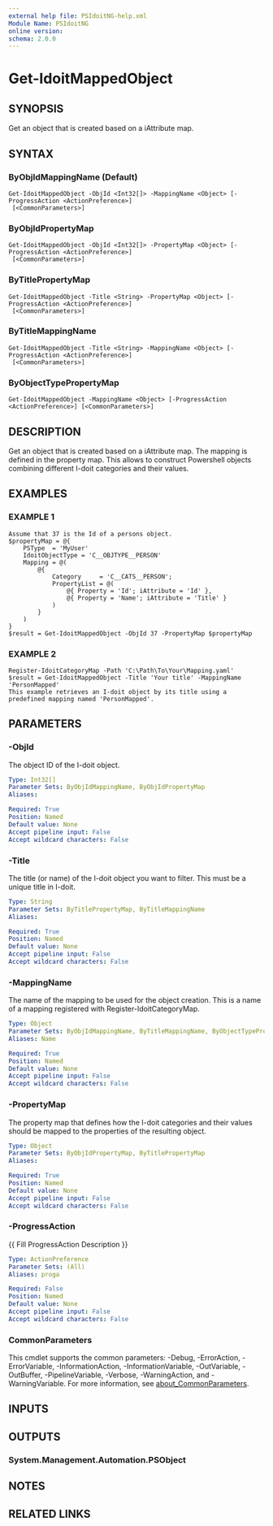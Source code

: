 ```yaml
---
external help file: PSIdoitNG-help.xml
Module Name: PSIdoitNG
online version:
schema: 2.0.0
---
```


# Get-IdoitMappedObject

## SYNOPSIS
Get an object that is created based on a iAttribute map.

## SYNTAX

### ByObjIdMappingName (Default)
```
Get-IdoitMappedObject -ObjId <Int32[]> -MappingName <Object> [-ProgressAction <ActionPreference>]
 [<CommonParameters>]
```

### ByObjIdPropertyMap
```
Get-IdoitMappedObject -ObjId <Int32[]> -PropertyMap <Object> [-ProgressAction <ActionPreference>]
 [<CommonParameters>]
```

### ByTitlePropertyMap
```
Get-IdoitMappedObject -Title <String> -PropertyMap <Object> [-ProgressAction <ActionPreference>]
 [<CommonParameters>]
```

### ByTitleMappingName
```
Get-IdoitMappedObject -Title <String> -MappingName <Object> [-ProgressAction <ActionPreference>]
 [<CommonParameters>]
```

### ByObjectTypePropertyMap
```
Get-IdoitMappedObject -MappingName <Object> [-ProgressAction <ActionPreference>] [<CommonParameters>]
```

## DESCRIPTION
Get an object that is created based on a iAttribute map.
The mapping is defined in the property map.
This allows to construct Powershell objects combining different I-doit categories and their values.

## EXAMPLES

### EXAMPLE 1
```
Assume that 37 is the Id of a persons object.
$propertyMap = @{
    PSType  = 'MyUser'
    IdoitObjectType = 'C__OBJTYPE__PERSON'
    Mapping = @(
        @{
            Category     = 'C__CATS__PERSON';
            PropertyList = @(
                @{ Property = 'Id'; iAttribute = 'Id' },
                @{ Property = 'Name'; iAttribute = 'Title' }
            )
        }
    )
}
$result = Get-IdoitMappedObject -ObjId 37 -PropertyMap $propertyMap
```

### EXAMPLE 2
```
Register-IdoitCategoryMap -Path 'C:\Path\To\Your\Mapping.yaml'
$result = Get-IdoitMappedObject -Title 'Your title' -MappingName 'PersonMapped'
This example retrieves an I-doit object by its title using a predefined mapping named 'PersonMapped'.
```

## PARAMETERS

### -ObjId
The object ID of the I-doit object.

```yaml
Type: Int32[]
Parameter Sets: ByObjIdMappingName, ByObjIdPropertyMap
Aliases:

Required: True
Position: Named
Default value: None
Accept pipeline input: False
Accept wildcard characters: False
```

### -Title
The title (or name) of the I-doit object you want to filter.
This must be a unique title in I-doit.

```yaml
Type: String
Parameter Sets: ByTitlePropertyMap, ByTitleMappingName
Aliases:

Required: True
Position: Named
Default value: None
Accept pipeline input: False
Accept wildcard characters: False
```

### -MappingName
The name of the mapping to be used for the object creation.
This is a name of a mapping registered with Register-IdoitCategoryMap.

```yaml
Type: Object
Parameter Sets: ByObjIdMappingName, ByTitleMappingName, ByObjectTypePropertyMap
Aliases: Name

Required: True
Position: Named
Default value: None
Accept pipeline input: False
Accept wildcard characters: False
```

### -PropertyMap
The property map that defines how the I-doit categories and their values should be mapped to the properties of the resulting object.

```yaml
Type: Object
Parameter Sets: ByObjIdPropertyMap, ByTitlePropertyMap
Aliases:

Required: True
Position: Named
Default value: None
Accept pipeline input: False
Accept wildcard characters: False
```

### -ProgressAction
{{ Fill ProgressAction Description }}

```yaml
Type: ActionPreference
Parameter Sets: (All)
Aliases: proga

Required: False
Position: Named
Default value: None
Accept pipeline input: False
Accept wildcard characters: False
```

### CommonParameters
This cmdlet supports the common parameters: -Debug, -ErrorAction, -ErrorVariable, -InformationAction, -InformationVariable, -OutVariable, -OutBuffer, -PipelineVariable, -Verbose, -WarningAction, and -WarningVariable. For more information, see [about_CommonParameters](http://go.microsoft.com/fwlink/?LinkID=113216).

## INPUTS

## OUTPUTS

### System.Management.Automation.PSObject
## NOTES

## RELATED LINKS
